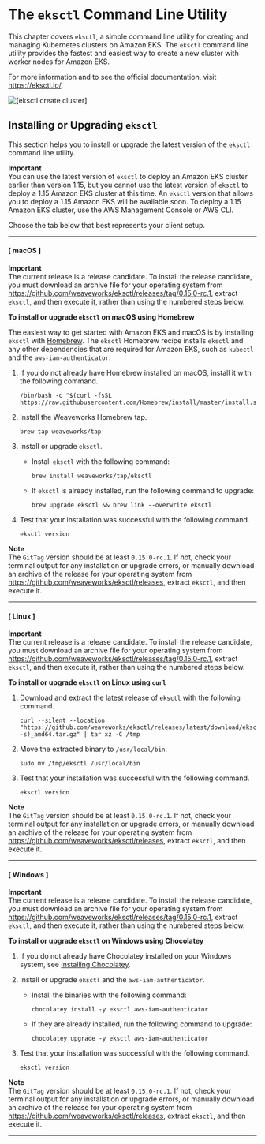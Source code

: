 # The `eksctl` Command Line Utility<a name="eksctl"></a>

This chapter covers `eksctl`, a simple command line utility for creating and managing Kubernetes clusters on Amazon EKS\. The `eksctl` command line utility provides the fastest and easiest way to create a new cluster with worker nodes for Amazon EKS\.

For more information and to see the official documentation, visit [https://eksctl\.io/](https://github.com/weaveworks/eksctl)\.

![\[eksctl create cluster\]](http://docs.aws.amazon.com/eks/latest/userguide/images/eksctl-create-cluster.gif)

## Installing or Upgrading `eksctl`<a name="installing-eksctl"></a>

This section helps you to install or upgrade the latest version of the `eksctl` command line utility\.

**Important**  
You can use the latest version of `eksctl` to deploy an Amazon EKS cluster earlier than version 1\.15, but you cannot use the latest version of `eksctl` to deploy a 1\.15 Amazon EKS cluster at this time\. An `eksctl` version that allows you to deploy a 1\.15 Amazon EKS will be available soon\. To deploy a 1\.15 Amazon EKS cluster, use the AWS Management Console or AWS CLI\.

Choose the tab below that best represents your client setup\.

------
#### [ macOS ]

**Important**  
The current release is a release candidate\. To install the release candidate, you must download an archive file for your operating system from [https://github\.com/weaveworks/eksctl/releases/tag/0\.15\.0\-rc\.1](https://github.com/weaveworks/eksctl/releases/tag/0.15.0-rc.1), extract `eksctl`, and then execute it, rather than using the numbered steps below\. 

**To install or upgrade `eksctl` on macOS using Homebrew**

The easiest way to get started with Amazon EKS and macOS is by installing `eksctl` with [Homebrew](https://brew.sh/)\. The `eksctl` Homebrew recipe installs `eksctl` and any other dependencies that are required for Amazon EKS, such as `kubectl` and the `aws-iam-authenticator`\. 

1. If you do not already have Homebrew installed on macOS, install it with the following command\.

   ```
   /bin/bash -c "$(curl -fsSL https://raw.githubusercontent.com/Homebrew/install/master/install.sh)"
   ```

1. Install the Weaveworks Homebrew tap\.

   ```
   brew tap weaveworks/tap
   ```

1. Install or upgrade `eksctl`\.
   + Install `eksctl` with the following command:

     ```
     brew install weaveworks/tap/eksctl
     ```
   + If `eksctl` is already installed, run the following command to upgrade:

     ```
     brew upgrade eksctl && brew link --overwrite eksctl
     ```

1. Test that your installation was successful with the following command\.

   ```
   eksctl version
   ```
**Note**  
The `GitTag` version should be at least `0.15.0-rc.1`\. If not, check your terminal output for any installation or upgrade errors, or manually download an archive of the release for your operating system from [https://github\.com/weaveworks/eksctl/releases](https://github.com/weaveworks/eksctl/releases), extract `eksctl`, and then execute it\.

------
#### [ Linux ]

**Important**  
The current release is a release candidate\. To install the release candidate, you must download an archive file for your operating system from [https://github\.com/weaveworks/eksctl/releases/tag/0\.15\.0\-rc\.1](https://github.com/weaveworks/eksctl/releases/tag/0.15.0-rc.1), extract `eksctl`, and then execute it, rather than using the numbered steps below\. 

**To install or upgrade `eksctl` on Linux using `curl`**

1. Download and extract the latest release of `eksctl` with the following command\.

   ```
   curl --silent --location "https://github.com/weaveworks/eksctl/releases/latest/download/eksctl_$(uname -s)_amd64.tar.gz" | tar xz -C /tmp
   ```

1. Move the extracted binary to `/usr/local/bin`\.

   ```
   sudo mv /tmp/eksctl /usr/local/bin
   ```

1. Test that your installation was successful with the following command\.

   ```
   eksctl version
   ```
**Note**  
The `GitTag` version should be at least `0.15.0-rc.1`\. If not, check your terminal output for any installation or upgrade errors, or manually download an archive of the release for your operating system from [https://github\.com/weaveworks/eksctl/releases](https://github.com/weaveworks/eksctl/releases), extract `eksctl`, and then execute it\.

------
#### [ Windows ]

**Important**  
The current release is a release candidate\. To install the release candidate, you must download an archive file for your operating system from [https://github\.com/weaveworks/eksctl/releases/tag/0\.15\.0\-rc\.1](https://github.com/weaveworks/eksctl/releases/tag/0.15.0-rc.1), extract `eksctl`, and then execute it, rather than using the numbered steps below\. 

**To install or upgrade `eksctl` on Windows using Chocolatey**

1. If you do not already have Chocolatey installed on your Windows system, see [Installing Chocolatey](https://chocolatey.org/install)\.

1. Install or upgrade `eksctl` and the `aws-iam-authenticator`\.
   + Install the binaries with the following command:

     ```
     chocolatey install -y eksctl aws-iam-authenticator
     ```
   + If they are already installed, run the following command to upgrade:

     ```
     chocolatey upgrade -y eksctl aws-iam-authenticator
     ```

1. Test that your installation was successful with the following command\.

   ```
   eksctl version
   ```
**Note**  
The `GitTag` version should be at least `0.15.0-rc.1`\. If not, check your terminal output for any installation or upgrade errors, or manually download an archive of the release for your operating system from [https://github\.com/weaveworks/eksctl/releases](https://github.com/weaveworks/eksctl/releases), extract `eksctl`, and then execute it\.

------
